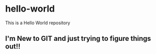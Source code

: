 # hello-world
This is a Hello World repository

## I'm New to GIT and just trying to figure things out!!
